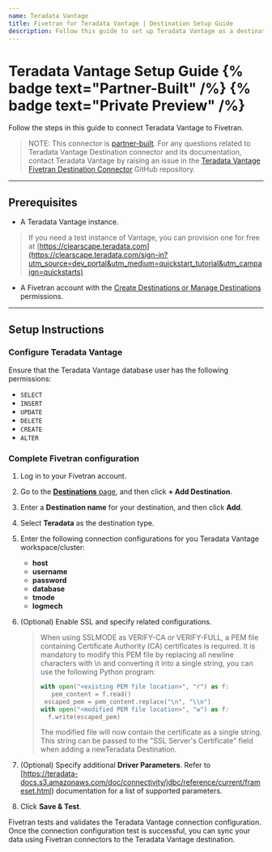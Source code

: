 ```yaml
---
name: Teradata Vantage
title: Fivetran for Teradata Vantage | Destination Setup Guide
description: Follow this guide to set up Teradata Vantage as a destination in Fivetran.
---
```


# Teradata Vantage Setup Guide {% badge text="Partner-Built" /%} {% badge text="Private Preview" /%}

Follow the steps in this guide to connect Teradata Vantage to Fivetran.

> NOTE: This connector is [partner-built](/docs/partner-built-program). For any questions related to Teradata Vantage Destination connector and its documentation, contact Teradata Vantage by raising an issue in the [Teradata Vantage Fivetran Destination Connector](https://github.com/Teradata/fivetran-destination-connector) GitHub repository.

---

## Prerequisites


- A Teradata Vantage instance.

> If you need a test instance of Vantage, you can provision one for free at [https://clearscape.teradata.com](https://clearscape.teradata.com/sign-in?utm_source=dev_portal&utm_medium=quickstart_tutorial&utm_campaign=quickstarts)

- A Fivetran account with the [Create Destinations or Manage Destinations](/docs/using-fivetran/fivetran-dashboard/account-management/role-based-access-control#rbacpermissions) permissions.

---

## Setup Instructions

### <span class="step-item"> Configure Teradata Vantage </span>

Ensure that the Teradata Vantage database user has the following permissions:
* `SELECT`
* `INSERT`
* `UPDATE`
* `DELETE`
* `CREATE`
* `ALTER`

### <span class="step-item">Complete Fivetran configuration</span>

1. Log in to your Fivetran account.
2. Go to the [**Destinations** page](https://fivetran.com/dashboard/destinations), and then click **+ Add Destination**.
3. Enter a **Destination name** for your destination, and then click **Add**.
4. Select **Teradata** as the destination type.
5. Enter the following connection configurations for you Teradata Vantage workspace/cluster:
    * **host**
    * **username**
    * **password**
    * **database**
    * **tmode**
    * **logmech**
6. (Optional) Enable SSL and specify related configurations.
   
   >   When using SSLMODE as VERIFY-CA or VERIFY-FULL, a PEM file containing Certificate Authority (CA) certificates is required.
   >   It is mandatory to modify this PEM file by replacing all newline characters with \n and converting it into a single string,
   >   you can use the following Python program:
   >   ``` python
   >   with open("<existing PEM file location>", "r") as f:
   >      pem_content = f.read()
   >    escaped_pem = pem_content.replace("\n", "\\n")
   >   with open("<modified PEM file location>", "w") as f:
   >     f.write(escaped_pem)
   >   ```
   >   The modified file will now contain the certificate as a single string. This string can be passed to the "SSL Server's Certificate" field
   >   when adding a newTeradata Destination.
   
8. (Optional) Specify additional **Driver Parameters**. Refer to [https://teradata-docs.s3.amazonaws.com/doc/connectivity/jdbc/reference/current/frameset.html) documentation for a list of supported parameters. 
9. Click **Save & Test**.

Fivetran tests and validates the Teradata Vantage connection configuration. Once the connection configuration test is successful, you can sync your data using Fivetran connectors to the Teradata Vantage destination.
